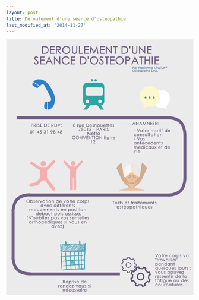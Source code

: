 ```yaml
---
layout: post
title: Déroulement d'une séance d'ostéopathie
last_modified_at: '2014-11-27'
---
```


![Schéma déroulement consultation](/assets/2014-08-20/Deroulement-consultation.png)
